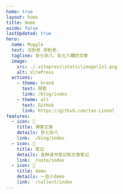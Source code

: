 ```yaml
---
home: true
layout: home
title: Home
aside: false
lastUpdated: true
hero:
  name: Muggle
  text: 活到老 学到老.
  tagline: 杂七杂八、乱七八糟的文章
  image:
    src: ./.vitepress\static\image\1x1.png
    alt: VitePress
  actions:
    - theme: brand
      text: 探索
      link: /blog/index
    - theme: alt
      text: GitHub
      link: https://github.com/tao-Lionel
features:
  - icon: 🎉
    title: 博客文章
    details: 杂七杂八
    link:  /blog/index
  - icon: 🍧
    title: 笔记
    details: 各种读书笔记和文章笔记
    link:  /note/index
  - icon: 🎰
    title: demo
    details: 一些小demo
    link:  /collect/index
---
```


<template>

</template>

<script setup  lang="ts">
</script>

<style lang="scss">

</style>
